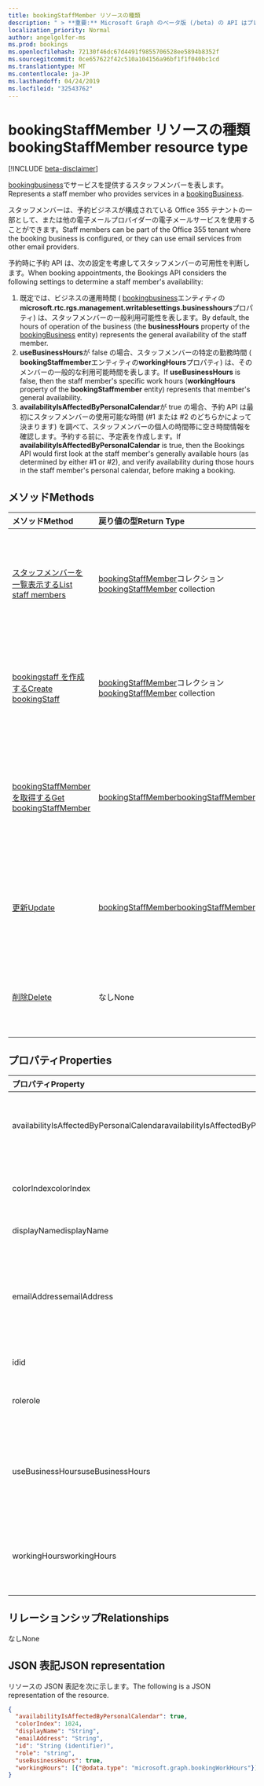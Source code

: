 ```yaml
---
title: bookingStaffMember リソースの種類
description: " > **重要:** Microsoft Graph のベータ版 (/beta) の API はプレビュー中であるため、変更されることがあります。 実稼働アプリケーションでこれらの API を使用することは、サポートされていません。"
localization_priority: Normal
author: angelgolfer-ms
ms.prod: bookings
ms.openlocfilehash: 72130f46dc67d4491f9855706528ee5894b8352f
ms.sourcegitcommit: 0ce657622f42c510a104156a96bf1f1f040bc1cd
ms.translationtype: MT
ms.contentlocale: ja-JP
ms.lasthandoff: 04/24/2019
ms.locfileid: "32543762"
---
```

# <a name="bookingstaffmember-resource-type"></a><span data-ttu-id="c7dde-104">bookingStaffMember リソースの種類</span><span class="sxs-lookup"><span data-stu-id="c7dde-104">bookingStaffMember resource type</span></span>

 [!INCLUDE [beta-disclaimer](../../includes/beta-disclaimer.md)]
 
<span data-ttu-id="c7dde-105">[bookingbusiness](bookingbusiness.md)でサービスを提供するスタッフメンバーを表します。</span><span class="sxs-lookup"><span data-stu-id="c7dde-105">Represents a staff member who provides services in a [bookingBusiness](bookingbusiness.md).</span></span>

<span data-ttu-id="c7dde-106">スタッフメンバーは、予約ビジネスが構成されている Office 355 テナントの一部として、または他の電子メールプロバイダーの電子メールサービスを使用することができます。</span><span class="sxs-lookup"><span data-stu-id="c7dde-106">Staff members can be part of the Office 355 tenant where the booking business is configured, or they can use email services from other email providers.</span></span>

<span data-ttu-id="c7dde-107">予約時に予約 API は、次の設定を考慮してスタッフメンバーの可用性を判断します。</span><span class="sxs-lookup"><span data-stu-id="c7dde-107">When booking appointments, the Bookings API considers the following settings to determine a staff member's availability:</span></span> 

1. <span data-ttu-id="c7dde-108">既定では、ビジネスの運用時間 ( [bookingbusiness](bookingbusiness.md)エンティティの**microsoft.rtc.rgs.management.writablesettings.businesshours**プロパティ) は、スタッフメンバーの一般利用可能性を表します。</span><span class="sxs-lookup"><span data-stu-id="c7dde-108">By default, the hours of operation of the business (the **businessHours** property of the [bookingBusiness](bookingbusiness.md) entity) represents the general availability of the staff member.</span></span>
2. <span data-ttu-id="c7dde-109">**useBusinessHours**が false の場合、スタッフメンバーの特定の勤務時間 ( **bookingStaffmember**エンティティの**workingHours**プロパティ) は、そのメンバーの一般的な利用可能時間を表します。</span><span class="sxs-lookup"><span data-stu-id="c7dde-109">If **useBusinessHours** is false, then the staff member's specific work hours (**workingHours** property of the **bookingStaffmember** entity) represents that member's general availability.</span></span>
3. <span data-ttu-id="c7dde-110">**availabilityIsAffectedByPersonalCalendar**が true の場合、予約 API は最初にスタッフメンバーの使用可能な時間 (#1 または #2 のどちらかによって決まります) を調べて、スタッフメンバーの個人の時間帯に空き時間情報を確認します。予約する前に、予定表を作成します。</span><span class="sxs-lookup"><span data-stu-id="c7dde-110">If **availabilityIsAffectedByPersonalCalendar** is true, then the Bookings API would first look at the staff member's generally available hours (as determined by either #1 or #2), and verify availability during those hours in the staff member's personal calendar, before making a booking.</span></span>

## <a name="methods"></a><span data-ttu-id="c7dde-111">メソッド</span><span class="sxs-lookup"><span data-stu-id="c7dde-111">Methods</span></span>

| <span data-ttu-id="c7dde-112">メソッド</span><span class="sxs-lookup"><span data-stu-id="c7dde-112">Method</span></span>           | <span data-ttu-id="c7dde-113">戻り値の型</span><span class="sxs-lookup"><span data-stu-id="c7dde-113">Return Type</span></span>    |<span data-ttu-id="c7dde-114">説明</span><span class="sxs-lookup"><span data-stu-id="c7dde-114">Description</span></span>|
|:---------------|:--------|:----------|
|[<span data-ttu-id="c7dde-115">スタッフメンバーを一覧表示する</span><span class="sxs-lookup"><span data-stu-id="c7dde-115">List staff members</span></span>](../api/bookingbusiness-list-staffmembers.md) | <span data-ttu-id="c7dde-116">[bookingStaffMember](bookingstaffmember.md)コレクション</span><span class="sxs-lookup"><span data-stu-id="c7dde-116">[bookingStaffMember](bookingstaffmember.md) collection</span></span> | <span data-ttu-id="c7dde-117">指定した[bookingbusiness](../resources/bookingbusiness.md)の**bookingStaffMember**オブジェクトのリストを取得します。</span><span class="sxs-lookup"><span data-stu-id="c7dde-117">Get a list of **bookingStaffMember** objects in the specified [bookingbusiness](../resources/bookingbusiness.md).</span></span> |
|[<span data-ttu-id="c7dde-118">bookingstaff を作成する</span><span class="sxs-lookup"><span data-stu-id="c7dde-118">Create bookingStaff</span></span>](../api/bookingbusiness-post-staffmembers.md) | <span data-ttu-id="c7dde-119">[bookingStaffMember](bookingstaffmember.md)コレクション</span><span class="sxs-lookup"><span data-stu-id="c7dde-119">[bookingStaffMember](bookingstaffmember.md) collection</span></span> | <span data-ttu-id="c7dde-120">指定した[bookingbusiness](../resources/bookingbusiness.md)で新しい**bookingStaffMember**を作成します。</span><span class="sxs-lookup"><span data-stu-id="c7dde-120">Create a new **bookingStaffMember** in the specified [bookingbusiness](../resources/bookingbusiness.md).</span></span> |
|[<span data-ttu-id="c7dde-121">bookingStaffMember を取得する</span><span class="sxs-lookup"><span data-stu-id="c7dde-121">Get bookingStaffMember</span></span>](../api/bookingstaffmember-get.md) | [<span data-ttu-id="c7dde-122">bookingStaffMember</span><span class="sxs-lookup"><span data-stu-id="c7dde-122">bookingStaffMember</span></span>](bookingstaffmember.md) |<span data-ttu-id="c7dde-123">指定した[bookingbusiness](../resources/bookingbusiness.md)の**bookingStaffMember**のプロパティとリレーションシップを取得します。</span><span class="sxs-lookup"><span data-stu-id="c7dde-123">Get the properties and relationships of a **bookingStaffMember** in the specified [bookingbusiness](../resources/bookingbusiness.md).</span></span>|
|[<span data-ttu-id="c7dde-124">更新</span><span class="sxs-lookup"><span data-stu-id="c7dde-124">Update</span></span>](../api/bookingstaffmember-update.md) | [<span data-ttu-id="c7dde-125">bookingStaffMember</span><span class="sxs-lookup"><span data-stu-id="c7dde-125">bookingStaffMember</span></span>](bookingstaffmember.md)    |<span data-ttu-id="c7dde-126">指定した[bookingbusiness](../resources/bookingbusiness.md)の**bookingStaffMember**のプロパティを更新します。</span><span class="sxs-lookup"><span data-stu-id="c7dde-126">Update the properties of a **bookingStaffMember** in the specified [bookingbusiness](../resources/bookingbusiness.md).</span></span>|
|[<span data-ttu-id="c7dde-127">削除</span><span class="sxs-lookup"><span data-stu-id="c7dde-127">Delete</span></span>](../api/bookingstaffmember-delete.md) | <span data-ttu-id="c7dde-128">なし</span><span class="sxs-lookup"><span data-stu-id="c7dde-128">None</span></span> |<span data-ttu-id="c7dde-129">指定した[bookingbusiness](../resources/bookingbusiness.md)のスタッフメンバーを削除します。</span><span class="sxs-lookup"><span data-stu-id="c7dde-129">Delete a staff member in the specified [bookingbusiness](../resources/bookingbusiness.md).</span></span> |

## <a name="properties"></a><span data-ttu-id="c7dde-130">プロパティ</span><span class="sxs-lookup"><span data-stu-id="c7dde-130">Properties</span></span>
| <span data-ttu-id="c7dde-131">プロパティ</span><span class="sxs-lookup"><span data-stu-id="c7dde-131">Property</span></span>     | <span data-ttu-id="c7dde-132">型</span><span class="sxs-lookup"><span data-stu-id="c7dde-132">Type</span></span>   |<span data-ttu-id="c7dde-133">説明</span><span class="sxs-lookup"><span data-stu-id="c7dde-133">Description</span></span>|
|:---------------|:--------|:----------|
|<span data-ttu-id="c7dde-134">availabilityIsAffectedByPersonalCalendar</span><span class="sxs-lookup"><span data-stu-id="c7dde-134">availabilityIsAffectedByPersonalCalendar</span></span>|<span data-ttu-id="c7dde-135">ブール値</span><span class="sxs-lookup"><span data-stu-id="c7dde-135">Boolean</span></span>|<span data-ttu-id="c7dde-136">True は、スタッフメンバーが office 365 ユーザーの場合、予約 API は、予約を行う前に office 365 の個人用予定表でスタッフメンバーの利用可能性を確認します。</span><span class="sxs-lookup"><span data-stu-id="c7dde-136">True means that if the staff member is an Office 365 user, the Bookings API would verify the staff member's availability in their personal calendar in Office 365, before making a booking.</span></span> |
|<span data-ttu-id="c7dde-137">colorIndex</span><span class="sxs-lookup"><span data-stu-id="c7dde-137">colorIndex</span></span>|<span data-ttu-id="c7dde-138">Int32</span><span class="sxs-lookup"><span data-stu-id="c7dde-138">Int32</span></span>|<span data-ttu-id="c7dde-139">スタッフメンバーを表す色を識別します。</span><span class="sxs-lookup"><span data-stu-id="c7dde-139">Identifies a color to represent the staff member.</span></span> <span data-ttu-id="c7dde-140">この色は、予約アプリの [**スタッフの詳細**] ページのカラーパレットに対応しています。</span><span class="sxs-lookup"><span data-stu-id="c7dde-140">The color corresponds to the color palette in the **Staff details** page in the Bookings app.</span></span>|
|<span data-ttu-id="c7dde-141">displayName</span><span class="sxs-lookup"><span data-stu-id="c7dde-141">displayName</span></span>|<span data-ttu-id="c7dde-142">String</span><span class="sxs-lookup"><span data-stu-id="c7dde-142">String</span></span>|<span data-ttu-id="c7dde-143">スタッフメンバーの名前。顧客に表示されます。</span><span class="sxs-lookup"><span data-stu-id="c7dde-143">The name of the staff member, as displayed to customers.</span></span> <span data-ttu-id="c7dde-144">必須です。</span><span class="sxs-lookup"><span data-stu-id="c7dde-144">Required.</span></span>|
|<span data-ttu-id="c7dde-145">emailAddress</span><span class="sxs-lookup"><span data-stu-id="c7dde-145">emailAddress</span></span>|<span data-ttu-id="c7dde-146">String</span><span class="sxs-lookup"><span data-stu-id="c7dde-146">String</span></span>|<span data-ttu-id="c7dde-147">スタッフメンバーの電子メールアドレス。</span><span class="sxs-lookup"><span data-stu-id="c7dde-147">The email address of the staff member.</span></span> <span data-ttu-id="c7dde-148">これは、ビジネスと同じ Office 365 テナント内、または別の電子メールドメインに配置できます。</span><span class="sxs-lookup"><span data-stu-id="c7dde-148">This can be in the same Office 365 tenant as the business, or in a different email domain.</span></span> <span data-ttu-id="c7dde-149">この電子メールアドレスは、ビジネスのスケジューリングポリシーで**sendConfirmationsToOwner**プロパティが true に設定されている場合に使用できます。</span><span class="sxs-lookup"><span data-stu-id="c7dde-149">This email address can be used if the **sendConfirmationsToOwner** property is set to true in the scheduling policy of the business.</span></span> <span data-ttu-id="c7dde-150">必須。</span><span class="sxs-lookup"><span data-stu-id="c7dde-150">Required.</span></span>|
|<span data-ttu-id="c7dde-151">id</span><span class="sxs-lookup"><span data-stu-id="c7dde-151">id</span></span>|<span data-ttu-id="c7dde-152">String</span><span class="sxs-lookup"><span data-stu-id="c7dde-152">String</span></span>| <span data-ttu-id="c7dde-153">GUID 形式のスタッフメンバーの ID。</span><span class="sxs-lookup"><span data-stu-id="c7dde-153">The ID of the staff member, in a GUID format.</span></span> <span data-ttu-id="c7dde-154">読み取り専用。</span><span class="sxs-lookup"><span data-stu-id="c7dde-154">Read-only.</span></span>|
|<span data-ttu-id="c7dde-155">role</span><span class="sxs-lookup"><span data-stu-id="c7dde-155">role</span></span>|<span data-ttu-id="c7dde-156">string</span><span class="sxs-lookup"><span data-stu-id="c7dde-156">string</span></span>| <span data-ttu-id="c7dde-157">業務のスタッフメンバーの役割。</span><span class="sxs-lookup"><span data-stu-id="c7dde-157">The role of the staff member in the business.</span></span> <span data-ttu-id="c7dde-158">可能な値は、`guest`、`administrator`、`viewer`、`externalGuest` です。</span><span class="sxs-lookup"><span data-stu-id="c7dde-158">Possible values are: `guest`, `administrator`, `viewer`, `externalGuest`.</span></span> <span data-ttu-id="c7dde-159">必須です。</span><span class="sxs-lookup"><span data-stu-id="c7dde-159">Required.</span></span>|
|<span data-ttu-id="c7dde-160">useBusinessHours</span><span class="sxs-lookup"><span data-stu-id="c7dde-160">useBusinessHours</span></span>|<span data-ttu-id="c7dde-161">ブール値</span><span class="sxs-lookup"><span data-stu-id="c7dde-161">Boolean</span></span>|<span data-ttu-id="c7dde-162">True は、スタッフメンバーの可用性が、ビジネスの**microsoft.rtc.rgs.management.writablesettings.businesshours**プロパティで指定されていることを意味します。</span><span class="sxs-lookup"><span data-stu-id="c7dde-162">True means the staff member's availability is as specified in the **businessHours** property of the business.</span></span> <span data-ttu-id="c7dde-163">False は、可用性がスタッフメンバーの**workingHours**プロパティの設定によって決定されることを意味します。</span><span class="sxs-lookup"><span data-stu-id="c7dde-163">False means the availability is determined by the staff member's **workingHours** property setting.</span></span>|
|<span data-ttu-id="c7dde-164">workingHours</span><span class="sxs-lookup"><span data-stu-id="c7dde-164">workingHours</span></span>|<span data-ttu-id="c7dde-165">[bookingwork hours](bookingworkhours.md)コレクション</span><span class="sxs-lookup"><span data-stu-id="c7dde-165">[bookingWorkHours](bookingworkhours.md) collection</span></span>|<span data-ttu-id="c7dde-166">スタッフメンバーが予約に使用できる各曜日の時間の範囲。</span><span class="sxs-lookup"><span data-stu-id="c7dde-166">The range of hours each day of the week that the staff member is available for booking.</span></span> <span data-ttu-id="c7dde-167">既定では、ビジネスの**microsoft.rtc.rgs.management.writablesettings.businesshours**プロパティと同じになるように初期化されます。</span><span class="sxs-lookup"><span data-stu-id="c7dde-167">By default, they are initialized to be the same as the **businessHours** property of the business.</span></span>|

## <a name="relationships"></a><span data-ttu-id="c7dde-168">リレーションシップ</span><span class="sxs-lookup"><span data-stu-id="c7dde-168">Relationships</span></span>
<span data-ttu-id="c7dde-169">なし</span><span class="sxs-lookup"><span data-stu-id="c7dde-169">None</span></span>


## <a name="json-representation"></a><span data-ttu-id="c7dde-170">JSON 表記</span><span class="sxs-lookup"><span data-stu-id="c7dde-170">JSON representation</span></span>

<span data-ttu-id="c7dde-171">リソースの JSON 表記を次に示します。</span><span class="sxs-lookup"><span data-stu-id="c7dde-171">The following is a JSON representation of the resource.</span></span>

<!-- {
  "blockType": "resource",
  "optionalProperties": [

  ],
  "@odata.type": "microsoft.graph.bookingStaffMember"
}-->

```json
{
  "availabilityIsAffectedByPersonalCalendar": true,
  "colorIndex": 1024,
  "displayName": "String",
  "emailAddress": "String",
  "id": "String (identifier)",
  "role": "string",
  "useBusinessHours": true,
  "workingHours": [{"@odata.type": "microsoft.graph.bookingWorkHours"}]
}

```

<!-- uuid: 8fcb5dbc-d5aa-4681-8e31-b001d5168d79
2015-10-25 14:57:30 UTC -->
<!--
{
  "type": "#page.annotation",
  "description": "bookingStaffMember resource",
  "keywords": "",
  "section": "documentation",
  "tocPath": "",
  "suppressions": [
    "Error: /api-reference/beta/resources/bookingstaffmember.md:\r\n      Exception processing links.\r\n    System.ArgumentException: Link Definition was null. Link text: !INCLUDE [beta-disclaimer](../../includes/beta-disclaimer.md)\r\n      at ApiDoctor.Validation.DocFile.get_LinkDestinations()\r\n      at ApiDoctor.Validation.DocSet.ValidateLinks(Boolean includeWarnings, String[] relativePathForFiles, IssueLogger issues, Boolean requireFilenameCaseMatch, Boolean printOrphanedFiles)"
  ]
}
-->
